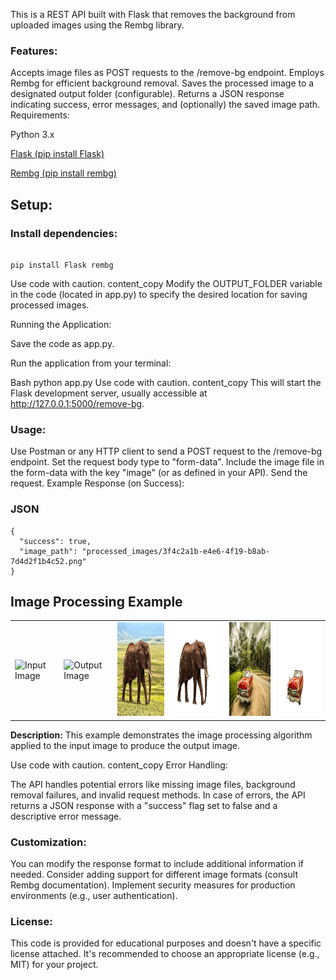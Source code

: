 This is a REST API built with Flask that removes the background from uploaded images using the Rembg library.

### Features:

Accepts image files as POST requests to the /remove-bg endpoint.
Employs Rembg for efficient background removal.
Saves the processed image to a designated output folder (configurable).
Returns a JSON response indicating success, error messages, and (optionally) the saved image path.
Requirements:

Python 3.x

[Flask (pip install Flask)](https://pypi.org/project/Flask/)

[Rembg (pip install rembg)](https://pypi.org/project/rembg/)

## Setup:

### Install dependencies:

```

pip install Flask rembg

```

Use code with caution.
content_copy
Modify the OUTPUT_FOLDER variable in the code (located in app.py) to specify the desired location for saving processed images.

Running the Application:

Save the code as app.py.

Run the application from your terminal:

Bash
python app.py
Use code with caution.
content_copy
This will start the Flask development server, usually accessible at http://127.0.0.1:5000/remove-bg.

### Usage:

Use Postman or any HTTP client to send a POST request to the /remove-bg endpoint.
Set the request body type to "form-data".
Include the image file in the form-data with the key "image" (or as defined in your API).
Send the request.
Example Response (on Success):

### JSON
```
{
  "success": true,
  "image_path": "processed_images/3f4c2a1b-e4e6-4f19-b8ab-7d4d2f1b4c52.png"
}
```


## Image Processing Example

<table>
  <tr>
    <td><img src="input_image/ai-generated-8095540.jpg" alt="Input Image" width="170" height="150"></td>
    <td><img src="processed_images/0feca457-5e10-40eb-ab4c-584a054fa478.png" alt="Output Image" width="170" height="150"></td>
     <td><img src="input_image/elephant-1421167_1920.jpg" alt="Input Image" width="170" height="150"></td>
    <td><img src="processed_images/7e36b5f1-66c3-4623-b398-ae92e14defb5.png" alt="Output Image" width="170" height="150"></td>
     <td><img src="input_image/oldtimer-1197800_1920.jpg" alt="Input Image" width="150" height="150"></td>
    <td><img src="processed_images/296c42fe-26c5-441a-83f4-e144d5ad3eb8.png" alt="Output Image" width="150" height="150"></td>
  </tr>
</table>

**Description:** This example demonstrates the image processing algorithm applied to the input image to produce the output image.

Use code with caution.
content_copy
Error Handling:

The API handles potential errors like missing image files, background removal failures, and invalid request methods. In case of errors, the API returns a JSON response with a "success" flag set to false and a descriptive error message.

### Customization:

You can modify the response format to include additional information if needed.
Consider adding support for different image formats (consult Rembg documentation).
Implement security measures for production environments (e.g., user authentication).

### License:

This code is provided for educational purposes and doesn't have a specific license attached. It's recommended to choose an appropriate license (e.g., MIT) for your project.
